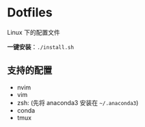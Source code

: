 # Dotfiles

Linux 下的配置文件

**一键安装**：`./install.sh`

## 支持的配置

- nvim
- vim
- zsh: (先将 anaconda3 安装在 `~/.anaconda3`)
- conda
- tmux

